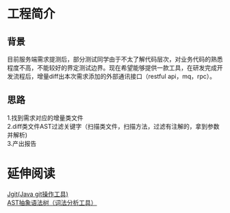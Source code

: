 # 工程简介
## 背景
目前服务端需求提测后，部分测试同学由于不太了解代码层次，对业务代码的熟悉程度不高，不能较好的界定测试边界。现在希望能够提供一款工具，在研发完成开发流程后，增量diff出本次需求添加的外部通讯接口（restful api，mq，rpc）。
## 思路
1.找到需求对应的增量类文件  
2.diff类文件AST过滤关键字（扫描类文件，扫描方法，过滤有注解的，拿到参数并解析)  
3.产出报告
# 延伸阅读
[Jgit(Java git操作工具)](https://www.eclipse.org/jgit/)  
[AST抽象语法树（词法分析工具）](https://zh.m.wikipedia.org/zh-sg/%E6%8A%BD%E8%B1%A1%E8%AA%9E%E6%B3%95%E6%A8%B9)
